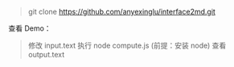 > git clone https://github.com/anyexinglu/interface2md.git

查看 Demo：

> 修改 input.text
> 执行 node compute.js (前提：安装 node)
> 查看 output.text
